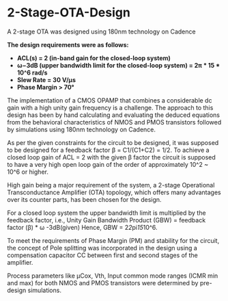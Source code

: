 # 2-Stage-OTA-Design
A 2-stage OTA was designed using 180nm technology on Cadence

**The design requirements were as follows:**
- **ACL(s) = 2 (in-band gain for the closed-loop system)**
- **ω−3dB (upper bandwidth limit for the closed-loop system) = 2π * 15 * 10^6 rad/s**
- **Slew Rate = 30 V/μs**
- **Phase Margin > 70°**

The implementation of a CMOS OPAMP that combines a considerable dc gain with a
high unity gain frequency is a challenge. The approach to this design has been by hand
calculating and evaluating the deduced equations from the behavioral characteristics of NMOS
and PMOS transistors followed by simulations using 180nm technology on Cadence.

As per the given constraints for the circuit to be designed, it was supposed to be designed
for a feedback factor β = C1/(C1+C2) = 1/2. To achieve a closed loop gain of ACL = 2 with the given
β factor the circuit is supposed to have a very high open loop gain of the order of approximately
10^2 ~ 10^6 or higher.

High gain being a major requirement of the system, a 2-stage Operational Transconductance Amplifier (OTA) topology,
which offers many advantages over its counter parts, has been chosen for the design.

For a closed loop system the upper bandwidth limit is multiplied by the feedback factor, i.e.,
Unity Gain Bandwidth Product (GBW) = feedback factor (β) * ω -3dB(given)
Hence, GBW = 2*2*pi*15*10^6.

To meet the requirements of Phase Margin (PM) and stability for the circuit, the concept of
Pole splitting was incorporated in the design using a compensation capacitor CC between first
and second stages of the amplifier.

Process parameters like μCox, Vth, Input common mode ranges (ICMR min and max) for both
NMOS and PMOS transistors were determined by pre-design simulations.

